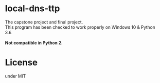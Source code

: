 # local-dns-ttp
The capstone project and final project.<br>
This program has been checked to work properly on Windows 10 & Python 3.6.
<br><br>
<b>Not compatible in Python 2.</b>

# License
under MIT
